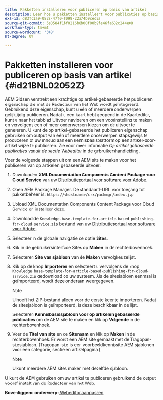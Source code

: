 ```yaml
---
title: Pakketten installeren voor publiceren op basis van artikel
description: Leer hoe u pakketten installeert voor publicaties op basis van artikelen
exl-id: d83fc1a9-0822-47f0-8099-22a74b9ced2a
source-git-commit: 5e0584f1bf0216b8b00f00b9fe46fa682c244e08
workflow-type: tm+mt
source-wordcount: '348'
ht-degree: 0%

---
```


# Pakketten installeren voor publiceren op basis van artikel {#id21BNL02052Z}

AEM Gidsen verstrekt een krachtige op artikel-gebaseerde het publiceren eigenschap die met de Redacteur van het Web wordt geïntegreerd. Gebruikend deze eigenschap, kunt u één of meerdere onderwerpen gelijktijdig publiceren. Nadat u een kaart hebt geopend in de Kaarteditor, kunt u naar het tabblad Uitvoer navigeren om een voorinstelling te maken en vervolgens een of meer onderwerpen kiezen om de uitvoer te genereren. U kunt de op artikel-gebaseerde het publiceren eigenschap gebruiken om output van één of meerdere onderwerpen stapsgewijs te produceren of uw inhoud aan een kennisbasisplatform op een artikel-door-artikel wijze te publiceren. Zie voor meer informatie *Op artikel gebaseerde publicaties vanuit de sectie Webeditor* in de gebruikershandleiding.

Voer de volgende stappen uit om een AEM site te maken voor het publiceren van op artikelen gebaseerde uitvoer:

1. Downloaden **XML Documentation Components Content Package voor Cloud Service** van uw [Distributieportaal voor software voor Adobe](https://experience.adobe.com/#/downloads/content/software-distribution/en/general.html).
1. Open AEM Package Manager. De standaard-URL voor toegang tot pakketbeheer is: `https://<hostname>/crx/packmgr/index.jsp`
1. Upload XML Documentation Components Content Package voor Cloud Service en installeer deze.
1. Download de `Knowledge-base-template-for-article-based-publishing-for-cloud-service.zip` bestand van uw [Distributieportaal voor software voor Adobe](https://experience.adobe.com/#/downloads/content/software-distribution/en/general.html).
1. Selecteer in de globale navigatie de optie **Sites**.
1. Klik in de gebruikersinterface Sites op **Maken** in de rechterbovenhoek.
1. Selecteren **Site van sjabloon** van de **Maken** vervolgkeuzelijst.
1. Klik op de knop **Importeren** en selecteert u vervolgens de knop `Knowledge-base-template-for-article-based-publishing-for-cloud-service.zip` gedownload op uw systeem. Als de sitesjabloon eenmaal is geïmporteerd, wordt deze onderaan weergegeven.

   >[!NOTE]
   >
   > U hoeft het ZIP-bestand alleen voor de eerste keer te importeren. Nadat de sitesjabloon is geïmporteerd, is deze beschikbaar in de lijst.

   Selecteren **Kennisbasissjabloon voor op artikelen gebaseerde publicaties** om de AEM site te maken en klik op **Volgende** in de rechterbovenhoek.

1. Voer de **Titel van site** en de **Sitenaam** en klik op **Maken** in de rechterbovenhoek. Er wordt een AEM site gemaakt met de Tragopan-sitesjabloon. \(Tragopan-site is een voorbeeldkennissite AEM sjablonen voor een categorie, sectie en artikelpagina.\)

   >[!NOTE]
   >
   > U kunt meerdere AEM sites maken met dezelfde sjabloon.


U kunt de AEM gebruiken om uw artikel te publiceren gebruikend de output vooraf instelt van de Redacteur van het Web.

**Bovenliggend onderwerp:**[ Webeditor aanpassen](conf-web-editor.md)
